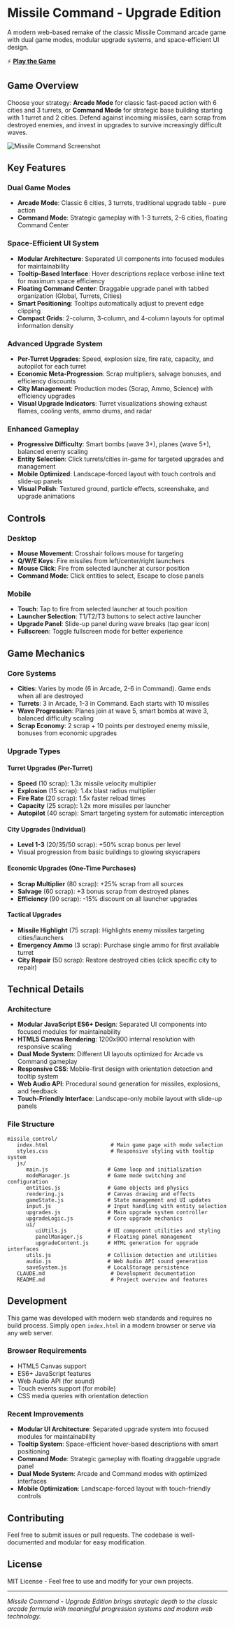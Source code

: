 # Missile Command - Upgrade Edition

A modern web-based remake of the classic Missile Command arcade game with dual game modes, modular upgrade systems, and space-efficient UI design.

⚡ **[Play the Game](https://kenalba.github.io/missile_control)**

## Game Overview

Choose your strategy: **Arcade Mode** for classic fast-paced action with 6 cities and 3 turrets, or **Command Mode** for strategic base building starting with 1 turret and 2 cities. Defend against incoming missiles, earn scrap from destroyed enemies, and invest in upgrades to survive increasingly difficult waves.

![Missile Command Screenshot](https://via.placeholder.com/600x400/001122/00ff00?text=Missile+Command)

## Key Features

### Dual Game Modes
- **Arcade Mode**: Classic 6 cities, 3 turrets, traditional upgrade table - pure action
- **Command Mode**: Strategic gameplay with 1-3 turrets, 2-6 cities, floating Command Center

### Space-Efficient UI System
- **Modular Architecture**: Separated UI components into focused modules for maintainability
- **Tooltip-Based Interface**: Hover descriptions replace verbose inline text for maximum space efficiency
- **Floating Command Center**: Draggable upgrade panel with tabbed organization (Global, Turrets, Cities)
- **Smart Positioning**: Tooltips automatically adjust to prevent edge clipping
- **Compact Grids**: 2-column, 3-column, and 4-column layouts for optimal information density

### Advanced Upgrade System
- **Per-Turret Upgrades**: Speed, explosion size, fire rate, capacity, and autopilot for each turret
- **Economic Meta-Progression**: Scrap multipliers, salvage bonuses, and efficiency discounts
- **City Management**: Production modes (Scrap, Ammo, Science) with efficiency upgrades
- **Visual Upgrade Indicators**: Turret visualizations showing exhaust flames, cooling vents, ammo drums, and radar

### Enhanced Gameplay
- **Progressive Difficulty**: Smart bombs (wave 3+), planes (wave 5+), balanced enemy scaling
- **Entity Selection**: Click turrets/cities in-game for targeted upgrades and management
- **Mobile Optimized**: Landscape-forced layout with touch controls and slide-up panels
- **Visual Polish**: Textured ground, particle effects, screenshake, and upgrade animations

## Controls

### Desktop
- **Mouse Movement**: Crosshair follows mouse for targeting
- **Q/W/E Keys**: Fire missiles from left/center/right launchers
- **Mouse Click**: Fire from selected launcher at cursor position
- **Command Mode**: Click entities to select, Escape to close panels

### Mobile
- **Touch**: Tap to fire from selected launcher at touch position
- **Launcher Selection**: T1/T2/T3 buttons to select active launcher
- **Upgrade Panel**: Slide-up panel during wave breaks (tap gear icon)
- **Fullscreen**: Toggle fullscreen mode for better experience

## Game Mechanics

### Core Systems
- **Cities**: Varies by mode (6 in Arcade, 2-6 in Command). Game ends when all are destroyed
- **Turrets**: 3 in Arcade, 1-3 in Command. Each starts with 10 missiles
- **Wave Progression**: Planes join at wave 5, smart bombs at wave 3, balanced difficulty scaling
- **Scrap Economy**: 2 scrap + 10 points per destroyed enemy missile, bonuses from economic upgrades

### Upgrade Types

#### Turret Upgrades (Per-Turret)
- **Speed** (10 scrap): 1.3x missile velocity multiplier
- **Explosion** (15 scrap): 1.4x blast radius multiplier  
- **Fire Rate** (20 scrap): 1.5x faster reload times
- **Capacity** (25 scrap): 1.2x more missiles per launcher
- **Autopilot** (40 scrap): Smart targeting system for automatic interception

#### City Upgrades (Individual)
- **Level 1-3** (20/35/50 scrap): +50% scrap bonus per level
- Visual progression from basic buildings to glowing skyscrapers

#### Economic Upgrades (One-Time Purchases)
- **Scrap Multiplier** (80 scrap): +25% scrap from all sources
- **Salvage** (60 scrap): +3 bonus scrap from destroyed planes
- **Efficiency** (90 scrap): -15% discount on all launcher upgrades

#### Tactical Upgrades
- **Missile Highlight** (75 scrap): Highlights enemy missiles targeting cities/launchers
- **Emergency Ammo** (3 scrap): Purchase single ammo for first available turret
- **City Repair** (50 scrap): Restore destroyed cities (click specific city to repair)

## Technical Details

### Architecture
- **Modular JavaScript ES6+ Design**: Separated UI components into focused modules for maintainability
- **HTML5 Canvas Rendering**: 1200x900 internal resolution with responsive scaling
- **Dual Mode System**: Different UI layouts optimized for Arcade vs Command gameplay
- **Responsive CSS**: Mobile-first design with orientation detection and tooltip system
- **Web Audio API**: Procedural sound generation for missiles, explosions, and feedback
- **Touch-Friendly Interface**: Landscape-only mobile layout with slide-up panels

### File Structure
```
missile_control/
   index.html                    # Main game page with mode selection
   styles.css                    # Responsive styling with tooltip system
   js/
      main.js                   # Game loop and initialization
      modeManager.js            # Game mode switching and configuration
      entities.js               # Game objects and physics
      rendering.js              # Canvas drawing and effects
      gameState.js              # State management and UI updates
      input.js                  # Input handling with entity selection
      upgrades.js               # Main upgrade system controller
      upgradeLogic.js           # Core upgrade mechanics
      ui/
         uiUtils.js             # UI component utilities and styling
         panelManager.js        # Floating panel management
         upgradeContent.js      # HTML generation for upgrade interfaces
      utils.js                  # Collision detection and utilities
      audio.js                  # Web Audio API sound generation
      saveSystem.js             # LocalStorage persistence
   CLAUDE.md                     # Development documentation
   README.md                     # Project overview and features
```

## Development

This game was developed with modern web standards and requires no build process. Simply open `index.html` in a modern browser or serve via any web server.

### Browser Requirements
- HTML5 Canvas support
- ES6+ JavaScript features
- Web Audio API (for sound)
- Touch events support (for mobile)
- CSS media queries with orientation detection

### Recent Improvements
- **Modular UI Architecture**: Separated upgrade system into focused modules for maintainability
- **Tooltip System**: Space-efficient hover-based descriptions with smart positioning
- **Command Mode**: Strategic gameplay with floating draggable upgrade panel
- **Dual Mode System**: Arcade and Command modes with optimized interfaces
- **Mobile Optimization**: Landscape-forced layout with touch-friendly controls

## Contributing

Feel free to submit issues or pull requests. The codebase is well-documented and modular for easy modification.

## License

MIT License - Feel free to use and modify for your own projects.

---

*Missile Command - Upgrade Edition brings strategic depth to the classic arcade formula with meaningful progression systems and modern web technology.*